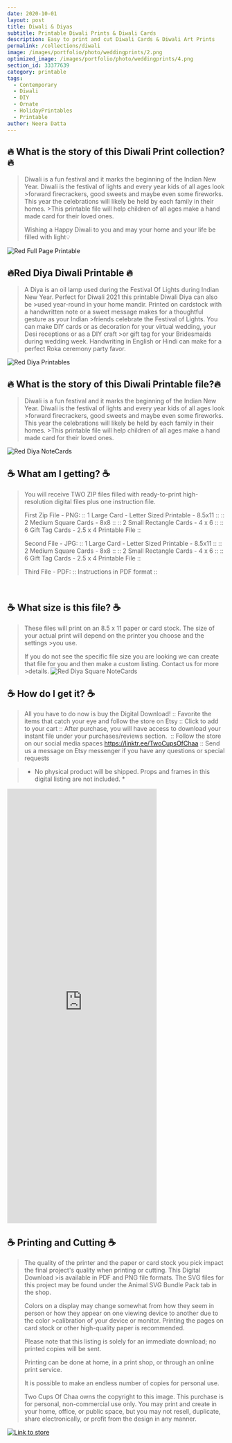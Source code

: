 ```yaml
---
date: 2020-10-01 
layout: post
title: Diwali & Diyas
subtitle: Printable Diwali Prints & Diwali Cards
description: Easy to print and cut Diwali Cards & Diwali Art Prints 
permalink: /collections/diwali
image: /images/portfolio/photo/weddingprints/2.png
optimized_image: /images/portfolio/photo/weddingprints/4.png
section_id: 33377639
category: printable
tags:
  - Contemporary
  - Diwali
  - DIY
  - Ornate
  - HolidayPrintables
  - Printable
author: Neera Datta
---
```


## 🔥 What is the story of this Diwali Print collection? 🔥
>Diwali is a fun festival and it marks the beginning of the Indian New Year. Diwali is the festival of lights and every year kids of all ages look >forward firecrackers, good sweets and maybe even some fireworks. This year the celebrations will likely be held by each family in their homes. >This printable file will help children of all ages make a hand made card for their loved ones.
>
>Wishing a Happy Diwali to you and may your home and your life be filled with light💡

![Red Full Page Printable](\images/portfolio/reddiya.png)

## 🔥Red Diya Diwali Printable 🔥 
>A Diya is an oil lamp used during the Festival Of Lights during Indian New Year. Perfect for Diwali 2021 this printable Diwali Diya can also be >used year-round in your home mandir. Printed on cardstock with a handwritten note or a sweet message makes for a thoughtful gesture as your Indian >friends celebrate the Festival of Lights. You can make DIY cards or as decoration for your virtual wedding, your Desi receptions or as a DIY craft >or gift tag for your Bridesmaids during wedding week. Handwriting in English or Hindi can make for a perfect Roka ceremony party favor.

![Red Diya Printables](https://i.etsystatic.com/21226651/r/il/1e2774/3442078466/il_794xN.3442078466_j28l.jpg)


## 🔥 What is the story of this Diwali Printable file?🔥
>Diwali is a fun festival and it marks the beginning of the Indian New Year. Diwali is the festival of lights and every year kids of all ages look >forward firecrackers, good sweets and maybe even some fireworks. This year the celebrations will likely be held by each family in their homes. >This printable file will help children of all ages make a hand made card for their loved ones.



![Red Diya NoteCards](https://i.etsystatic.com/21226651/r/il/abfe3d/2664553963/il_794xN.2664553963_5k28.jpg)



## ☕ What am I getting? ☕
>You will receive TWO ZIP files filled with ready-to-print high-resolution digital files plus one instruction file.
>
>First Zip File - PNG:
>:: 1 Large Card - Letter Sized Printable - 8.5x11 ::
>:: 2 Medium Square Cards - 8x8 ::
>:: 2 Small Rectangle Cards - 4 x 6 ::
>:: 6 Gift Tag Cards - 2.5 x 4 Printable File ::
>
>Second File - JPG:
>:: 1 Large Card - Letter Sized Printable - 8.5x11 ::
>:: 2 Medium Square Cards - 8x8 ::
>:: 2 Small Rectangle Cards - 4 x 6 ::
>:: 6 Gift Tag Cards - 2.5 x 4 Printable File ::
>
>Third File - PDF:
>:: Instructions in PDF format ::

<br/>

## ☕ What size is this file? ☕
>These files will print on an 8.5 x 11 paper or card stock. The size of your actual print will depend on the printer you choose and the settings >you use.
>
>If you do not see the specific file size you are looking we can create that file for you and then make a custom listing. Contact us for more >details.
![Red Diya Square NoteCards](https://i.etsystatic.com/21226651/r/il/61c719/2616846738/il_794xN.2616846738_5wbu.jpg)


## ☕ How do I get it? ☕
>All you have to do now is buy the Digital Download!
>:: Favorite the items that catch your eye and follow the store on Etsy
>:: Click to add to your cart
>:: After purchase, you will have access to download your instant file under your purchases/reviews section. 
>:: Follow the store on our social media spaces https://linktr.ee/TwoCupsOfChaa
>:: Send us a message on Etsy messenger if you have any questions or special requests 


>* No physical product will be shipped. Props and frames in this digital listing are not included. *


<iframe src="https://assets.pinterest.com/ext/embed.html?id=821484788274716226" height="1000" width="345" frameborder="0" scrolling="no" ></iframe>



## ☕ Printing and Cutting ☕
>The quality of the printer and the paper or card stock you pick impact the final project's quality when printing or cutting. This Digital Download >is available in PDF and PNG file formats. The SVG files for this project may be found under the Animal SVG Bundle Pack
>tab in the shop.
>
>Colors on a display may change somewhat from how they seem in person or how they appear on one viewing device to another due to the color >calibration of your device or monitor. Printing the pages on card stock or other high-quality paper is recommended.
>
>Please note that this listing is solely for an immediate download; no printed copies will be sent.
>
>Printing can be done at home, in a print shop, or through an online print service.
>
>It is possible to make an endless number of copies for personal use. 
>
>Two Cups Of Chaa owns the copyright to this image. This purchase is for personal, non-commercial use only. You may print and create in your home, 
>office, or public space, but you may not resell, duplicate, share electronically, or profit from the design in any manner.

[![Link to store](\images\portfolio\photo\printables.png)](https://www.etsy.com/listing/876262756/red-diya-printable-diy-decorative-cards)